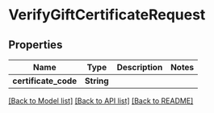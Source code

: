 # VerifyGiftCertificateRequest

## Properties

Name | Type | Description | Notes
------------ | ------------- | ------------- | -------------
**certificate_code** | **String** |  | 

[[Back to Model list]](../README.md#documentation-for-models) [[Back to API list]](../README.md#documentation-for-api-endpoints) [[Back to README]](../README.md)


